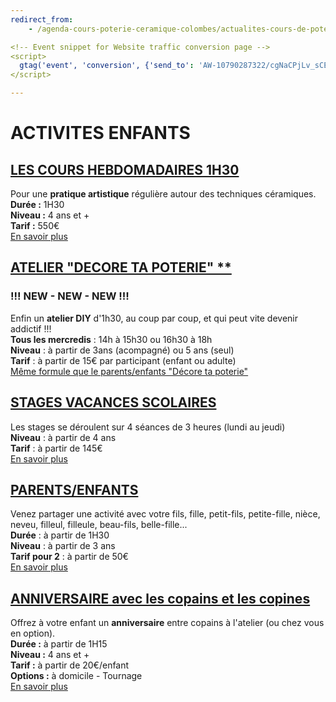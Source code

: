 ```yaml
---
redirect_from:
    - /agenda-cours-poterie-ceramique-colombes/actualites-cours-de-poterie-ceramique-colombes/stages-ados-enfants/

<!-- Event snippet for Website traffic conversion page -->
<script>
  gtag('event', 'conversion', {'send_to': 'AW-10790287322/cgNaCPjLv_sCENrvmpko'});
</script>

---
```

# ACTIVITES ENFANTS  

## [LES COURS HEBDOMADAIRES 1H30](/pages/cours_enfants.md)
Pour une **pratique artistique** régulière autour des techniques céramiques.  
**Durée :** 1H30  
**Niveau :** 4 ans et +  
**Tarif :** 550€  
[En savoir plus](cours_enfants)  


## [ATELIER "DECORE TA POTERIE" **](parent_enfant.md)
### **!!! NEW - NEW - NEW !!!**  
Enfin un **atelier DIY** d'1h30, au coup par coup, et qui peut vite devenir addictif !!!  
**Tous les mercredis** : 14h à 15h30 ou 16h30 à 18h  
**Niveau** : à partir de 3ans (acompagné) ou 5 ans (seul)  
**Tarif** : à partir de 15€ par participant (enfant ou adulte)  
[Même formule que le parents/enfants "Décore ta poterie"](parent_enfant) 


## [STAGES VACANCES SCOLAIRES](stages_enfants.md)
Les stages se déroulent sur 4 séances de 3 heures (lundi au jeudi)  
**Niveau** : à partir de 4 ans  
**Tarif** : à partir de 145€  
[En savoir plus](stages_enfants)  

## [PARENTS/ENFANTS](parent_enfant.md)  
Venez partager une activité avec votre fils, fille, petit-fils, petite-fille, nièce, neveu, filleul, filleule, beau-fils, belle-fille...  
**Durée** : à partir de 1H30  
**Niveau** : à partir de 3 ans   
**Tarif pour 2** : à partir de 50€  
[En savoir plus](parent_enfant)  

## [ANNIVERSAIRE avec les copains et les copines](anniversaire_enfants.md)
Offrez à votre enfant un **anniversaire** entre copains à l'atelier (ou chez vous en option).  
**Durée :** à partir de 1H15   
**Niveau :** 4 ans et +  
**Tarif :** à partir de 20€/enfant  
**Options :** à domicile - Tournage  
[En savoir plus](anniversaire_enfants)


